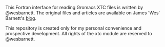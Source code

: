 This Fortran interface for reading Gromacs XTC files is written by @wesbarnett.
The original files and articles are available on James 'Wes' Barnett's [blog](http://statthermo.blogspot.jp/2014/03/read-in-gromacs-xtc-files-with-fortran_27.html).

This repository is created only for my personal convenience and prospective development.
All rights of the xtc module are reserved to @wesbarnett.
